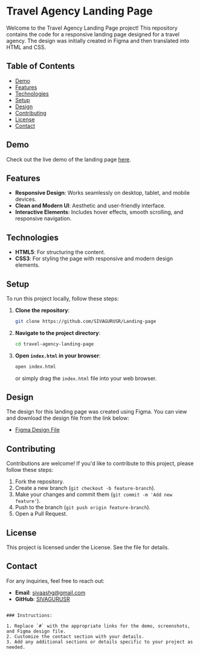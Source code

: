 # Travel Agency Landing Page

Welcome to the Travel Agency Landing Page project! This repository contains the code for a responsive landing page designed for a travel agency. The design was initially created in Figma and then translated into HTML and CSS.

## Table of Contents

- [Demo](#demo)
- [Features](#features)
- [Technologies](#technologies)
- [Setup](#setup)
- [Design](#design)
- [Contributing](#contributing)
- [License](#license)
- [Contact](#contact)

## Demo

Check out the live demo of the landing page [here]().


## Features

- **Responsive Design**: Works seamlessly on desktop, tablet, and mobile devices.
- **Clean and Modern UI**: Aesthetic and user-friendly interface.
- **Interactive Elements**: Includes hover effects, smooth scrolling, and responsive navigation.

## Technologies

- **HTML5**: For structuring the content.
- **CSS3**: For styling the page with responsive and modern design elements.

## Setup

To run this project locally, follow these steps:

1. **Clone the repository**:
   ```bash
   git clone https://github.com/SIVAGURUSR/Landing-page
   ```
   
2. **Navigate to the project directory**:
   ```bash
   cd travel-agency-landing-page
   ```

3. **Open `index.html` in your browser**:
   ```bash
   open index.html
   ```
   or simply drag the `index.html` file into your web browser.

## Design

The design for this landing page was created using Figma. You can view and download the design file from the link below:

- [Figma Design File](https://www.figma.com/design/Y7HwqexCWEoMP3Gq8AnBsr/Landing-Page-1-(Community)?node-id=1-19&t=rQhnkvufF5UyKjBv-1)

## Contributing

Contributions are welcome! If you'd like to contribute to this project, please follow these steps:

1. Fork the repository.
2. Create a new branch (`git checkout -b feature-branch`).
3. Make your changes and commit them (`git commit -m 'Add new feature'`).
4. Push to the branch (`git push origin feature-branch`).
5. Open a Pull Request.

## License

This project is licensed under the  License. See the file for details.

## Contact

For any inquiries, feel free to reach out:

- **Email**: sivaashg@gmail.com
- **GitHub**: [SIVAGURUSR](https://github.com/SIVAGURUSR)
```

### Instructions:

1. Replace `#` with the appropriate links for the demo, screenshots, and Figma design file.
2. Customize the contact section with your details.
3. Add any additional sections or details specific to your project as needed.
